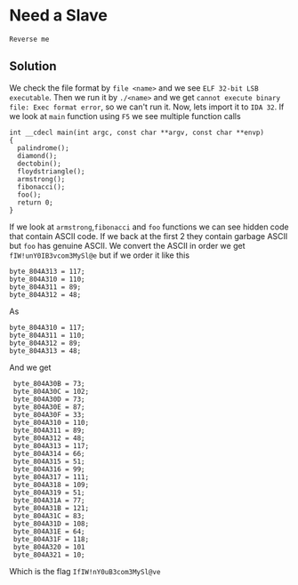 # Need a Slave

`Reverse me`

## Solution

We check the file format by `file <name>` and we see `ELF 32-bit LSB executable`.
Then we run it by `./<name>` and we get `cannot execute binary file: Exec format error`, so we can't run it.
Now, lets import it to `IDA 32`.
If we look at `main` function using `F5` we see multiple function calls
```
int __cdecl main(int argc, const char **argv, const char **envp)
{
  palindrome();
  diamond();
  dectobin();
  floydstriangle();
  armstrong();
  fibonacci();
  foo();
  return 0;
}
```
If we look at `armstrong`,`fibonacci` and `foo` functions we can see hidden code that contain ASCII code.
If we back at the first 2 they contain garbage ASCII but `foo` has genuine ASCII.
We convert the ASCII in order we get `fIW!unY0IB3vcom3MySl@e` but if we order it like this
```
byte_804A313 = 117;
byte_804A310 = 110;
byte_804A311 = 89;
byte_804A312 = 48;
```
As 
```
byte_804A310 = 117;
byte_804A311 = 110;
byte_804A312 = 89;
byte_804A313 = 48;
```
And we get
```
 byte_804A30B = 73;
 byte_804A30C = 102;
 byte_804A30D = 73;
 byte_804A30E = 87;
 byte_804A30F = 33;
 byte_804A310 = 110;
 byte_804A311 = 89;
 byte_804A312 = 48;
 byte_804A313 = 117;
 byte_804A314 = 66;
 byte_804A315 = 51;
 byte_804A316 = 99;
 byte_804A317 = 111;
 byte_804A318 = 109;
 byte_804A319 = 51;
 byte_804A31A = 77;
 byte_804A31B = 121;
 byte_804A31C = 83;
 byte_804A31D = 108;
 byte_804A31E = 64;
 byte_804A31F = 118;
 byte_804A320 = 101
 byte_804A321 = 10;
```
Which is the flag `IfIW!nY0uB3com3MySl@ve`